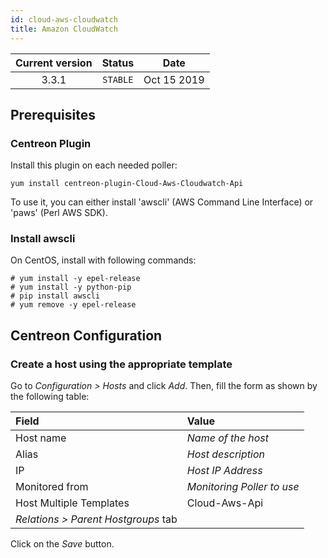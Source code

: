 ```yaml
---
id: cloud-aws-cloudwatch
title: Amazon CloudWatch
---
```


| Current version | Status | Date |
| :-: | :-: | :-: |
| 3.3.1 | `STABLE` | Oct 15 2019 |

## Prerequisites

### Centreon Plugin

Install this plugin on each needed poller:

``` shell
yum install centreon-plugin-Cloud-Aws-Cloudwatch-Api
```

To use it, you can either install 'awscli' (AWS Command Line Interface) or 'paws' (Perl AWS SDK).

### Install awscli

On CentOS, install with following commands:

    # yum install -y epel-release
    # yum install -y python-pip
    # pip install awscli
    # yum remove -y epel-release

## Centreon Configuration

### Create a host using the appropriate template

Go to *Configuration \> Hosts* and click *Add*. Then, fill the form as shown by the following table:

| Field                                | Value                      |
| :----------------------------------- | :------------------------- |
| Host name                            | *Name of the host*         |
| Alias                                | *Host description*         |
| IP                                   | *Host IP Address*          |
| Monitored from                       | *Monitoring Poller to use* |
| Host Multiple Templates              | Cloud-Aws-Api              |
| *Relations \> Parent Hostgroups* tab |                            |

Click on the *Save* button.


